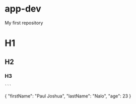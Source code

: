 # app-dev
My first repository
# H1
## H2
### H3
	```
{
  "firstName": "Paul Joshua",
  "lastName": "Nalo",
  "age": 23
}
```
